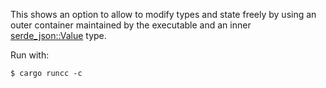 This shows an option to allow to modify types and state freely by using an outer container maintained by the executable and an inner [serde_json::Value](https://docs.rs/serde_json/latest/serde_json/value/enum.Value.html) type.

Run with:

```shell
$ cargo runcc -c
```

